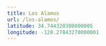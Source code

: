 ```yaml
---
title: Los Alamos
url: /los-alamos/
latitude: 34.744320300000005
longitude: -120.27843270000001
---
```

